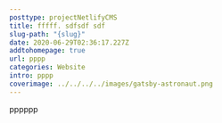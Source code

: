 ```yaml
---
posttype: projectNetlifyCMS
title: fffff. sdfsdf sdf
slug-path: "{slug}"
date: 2020-06-29T02:36:17.227Z
addtohomepage: true
url: pppp
categories: Website
intro: pppp
coverimage: ../../../../images/gatsby-astronaut.png
---
```

pppppp